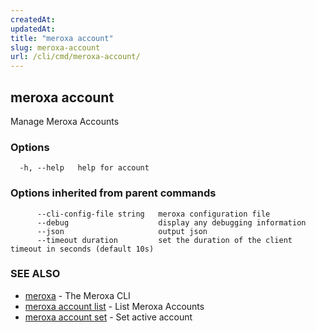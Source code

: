 ```yaml
---
createdAt: 
updatedAt: 
title: "meroxa account"
slug: meroxa-account
url: /cli/cmd/meroxa-account/
---
```

## meroxa account

Manage Meroxa Accounts

### Options

```
  -h, --help   help for account
```

### Options inherited from parent commands

```
      --cli-config-file string   meroxa configuration file
      --debug                    display any debugging information
      --json                     output json
      --timeout duration         set the duration of the client timeout in seconds (default 10s)
```

### SEE ALSO

* [meroxa](/cli/cmd/meroxa/)	 - The Meroxa CLI
* [meroxa account list](/cli/cmd/meroxa-account-list/)	 - List Meroxa Accounts
* [meroxa account set](/cli/cmd/meroxa-account-set/)	 - Set active account

